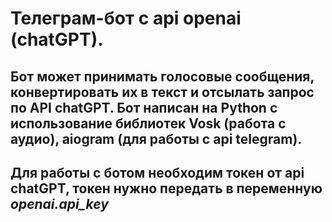 # Телеграм-бот c api openai (chatGPT).
## Бот может принимать голосовые сообщения, конвертировать их в текст и отсылать запрос по API chatGPT. Бот написан на Python с использование библиотек Vosk (работа с аудио), aiogram (для работы с api telegram).
## Для работы с ботом необходим токен от api chatGPT, токен нужно передать в переменную *openai.api_key*

